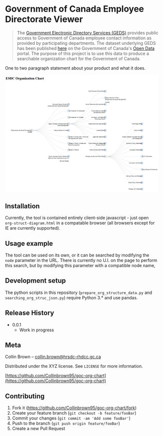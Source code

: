 # Government of Canada Employee Directorate Viewer
> The [Government Electronic Directory Services (GEDS)](http://gcdirectory-gcannuaire.ssc-spc.gc.ca/en/GCD/?pgid=009) provides public access to Government of Canada employee contact information as provided by participating departments. The dataset underlying GEDS has been published [here](https://open.canada.ca/data/en/dataset/8ec4a9df-b76b-4a67-8f93-cdbc2e040098) on the Government of Canada's [Open Data](https://open.canada.ca/en/open-data) portal. The purpose of this project is to use this data to produce a searchable organization chart for the Government of Canada. 


One to two paragraph statement about your product and what it does.

![](esdc-org-chart.png)

## Installation

Currently, the tool is contained entirely client-side javascript - just open `org-struct-diagram.html` in a compatable browser (all browsers except for IE are currently supported). 

## Usage example

The tool can be used on its own, or it can be searched by modifying the `node` parameter in the URL. There is currently no U.I. on the page to perform this search, but by modifying this parameter with a compatible node name, 

## Development setup

The python scripts in this repository (`prepare_org_structure_data.py` and `searching_org_struc_json.py`) require Python 3.* and use pandas.

## Release History

* 0.0.1
    * Work in progress

## Meta

Collin Brown – collin.brown@hrsdc-rhdcc.gc.ca

Distributed under the XYZ license. See ``LICENSE`` for more information.

[https://github.com/Collinbrown95/goc-org-chart](https://github.com/Collinbrown95/goc-org-chart)

## Contributing

1. Fork it (<https://github.com/Collinbrown95/goc-org-chart/fork>)
2. Create your feature branch (`git checkout -b feature/fooBar`)
3. Commit your changes (`git commit -am 'Add some fooBar'`)
4. Push to the branch (`git push origin feature/fooBar`)
5. Create a new Pull Request
